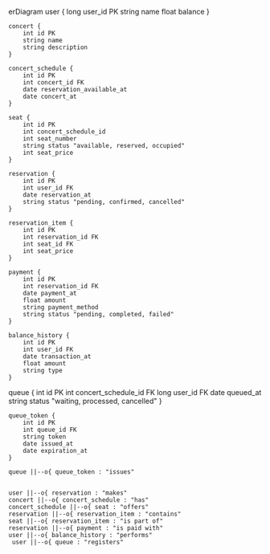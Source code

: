erDiagram
    user {
        long user_id PK
        string name
        float balance
    }

    concert {
        int id PK
        string name
        string description
    }

    concert_schedule {
        int id PK
        int concert_id FK
        date reservation_available_at
        date concert_at
    }

    seat {
        int id PK
        int concert_schedule_id
        int seat_number
        string status "available, reserved, occupied"
        int seat_price
    }

    reservation {
        int id PK
        int user_id FK
        date reservation_at
        string status "pending, confirmed, cancelled"
    }

    reservation_item {
        int id PK
        int reservation_id FK
        int seat_id FK
        int seat_price
    }

    payment {
        int id PK
        int reservation_id FK
        date payment_at
        float amount
        string payment_method
        string status "pending, completed, failed"
    }

    balance_history {
        int id PK
        int user_id FK
        date transaction_at
        float amount
        string type 
    }


  queue {
        int id PK
        int concert_schedule_id FK
        long user_id FK
        date queued_at
        string status "waiting, processed, cancelled"
    }

    queue_token {
        int id PK
        int queue_id FK
        string token
        date issued_at
        date expiration_at
    }

    queue ||--o{ queue_token : "issues"


    user ||--o{ reservation : "makes"
    concert ||--o{ concert_schedule : "has"
    concert_schedule ||--o{ seat : "offers"
    reservation ||--o{ reservation_item : "contains"
    seat ||--o{ reservation_item : "is part of"
    reservation ||--o{ payment : "is paid with"
    user ||--o{ balance_history : "performs"
     user ||--o{ queue : "registers"
